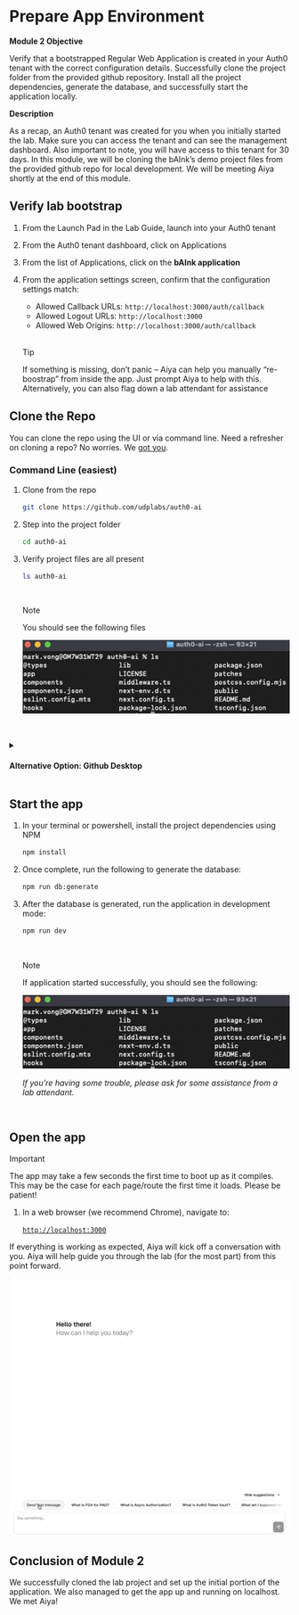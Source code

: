 # Prepare App Environment

**Module 2 Objective**

Verify that a bootstrapped Regular Web Application is created in your Auth0 tenant with the correct configuration details. Successfully clone the project folder from the provided github repository. Install all the project dependencies, generate the database, and successfully start the application locally. 


**Description**

As a recap, an Auth0 tenant was created for you when you initially started the lab. Make sure you can access the tenant and can see the management dashboard. Also important to note, you will have access to this tenant for 30 days. In this module, we will be cloning the bAInk’s demo project files from the provided github repo for local development. We will be meeting Aiya shortly at the end of this module. 


## Verify lab bootstrap
1. From the Launch Pad in the Lab Guide, launch into your Auth0 tenant
2. From the Auth0 tenant dashboard, click on Applications
3. From the list of Applications, click on the **bAInk application** 
4. From the application settings screen, confirm that the configuration settings match:
    - Allowed Callback URLs: ```http://localhost:3000/auth/callback```
    - Allowed Logout URLs: ```http://localhost:3000```
    - Allowed Web Origins: ```http://localhost:3000/auth/callback```

    <br>
    
    > [!Tip]
    > If something is missing, don’t panic – Aiya can help you manually “re-boostrap” from inside the app. Just prompt Aiya to help with this. Alternatively, you can also flag down a lab attendant for assistance

## Clone the Repo
You can clone the repo using the UI or via command line. Need a refresher on cloning a repo? No worries. We [got you](https://docs.github.com/en/repositories/creating-and-managing-repositories/cloning-a-repository).

### Command Line (easiest)

1. Clone from the repo 

    ```bash 
    git clone https://github.com/udplabs/auth0-ai 
    ```

2. Step into the project folder

    ```bash 
    cd auth0-ai 
    ```

3. Verify project files are all present

    ```bash 
    ls auth0-ai 
    ```

    <br>

    > [!NOTE]
    > You should see the following files
    >
    > ![Project Files](./assets/images/Module02/images/image2.png)

    <br>


<details>
<summary><h4>Alternative Option: Github Desktop</h4></summary>

***You will need to have Github Desktop installed***.

1. Navigate to the [repo](#).
2. From the main page click on the **<> Code** button.
   ![GitHub Code Button](./assets/images/gh-code-button.png)
3. Click on **Open with GithHub Desktop**
   ![GitHub Code Button](./assets/images/gh-open-with-desktop.png)
4. Follow the prompts in GitHub Desktop.

    > [!NOTE]
    > Refer to [GitHub's instructions](https://docs.github.com/en/repositories/creating-and-managing-repositories/cloning-a-repository?tool=desktop) for further details on cloning a repo using GitHub Desktop.

<br>
</details>

## Start the app
1. In your terminal or powershell, install the project dependencies using NPM

    ```bash
    npm install 
    ```
2. Once complete, run the following to generate the database:

    ```bash 
    npm run db:generate 
    ```
3. After the database is generated, run the application in development mode:

    ```bash 
    npm run dev 
    ```

    <br>

    > [!NOTE]
    > If application started successfully, you should see the following:
    >
    > ![Running App](./assets/images/Module02/images/image2.png)
    >
    > *If you’re having some trouble, please ask for some assistance from a lab attendant.*

<br>

## Open the app
> [!IMPORTANT]
> The app may take a few seconds the first time to boot up as it compiles. This may be the case for each page/route the first time it loads. Please be patient!

1. In a web browser (we recommend Chrome), navigate to:

    [`http://localhost:3000`](http://localhost:3000)


If everything is working as expected, Aiya will kick off a conversation with you. Aiya will help guide you through the lab (for the most part) from this point forward.

![First Aiya message](./assets/images/the-bAInk-first-message.gif)

## Conclusion of Module 2
We successfully cloned the lab project and set up the initial portion of the application. We also managed to get the app up and running on localhost. We met Aiya!
